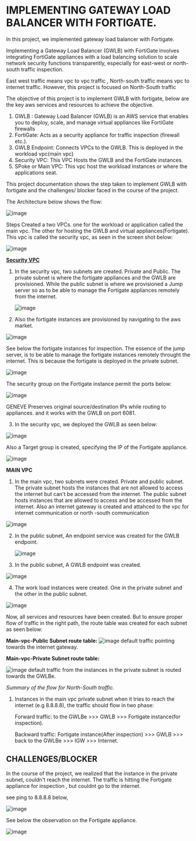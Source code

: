 # IMPLEMENTING GATEWAY LOAD BALANCER WITH FORTIGATE.

In this project, we implemented gateway load balancer with Fortigate.

Implementing a Gateway Load Balancer (GWLB) with FortiGate involves integrating FortiGate appliances with a load balancing solution to scale network security functions transparently, especially for east-west or north-south traffic inspection.

East west traffic means vpc to vpc traffic ,
North-south traffic means vpc to internet traffic.
However, this project is focused on North-South traffic


The objective of this project is to implement GWLB with fortigate, below are the key aws services and resources to achieve the objective.

1. GWLB : 
Gateway Load Balancer (GWLB) is an AWS service that enables you to deploy, scale, and manage virtual appliances like FortiGate firewalls
2. FortiGate: Acts as a security appliance for traffic inspection (firewall etc.).
3. GWLB Endpoint: Connects VPCs to the GWLB. This is deployed in the workload vpc(main vpc)
4. Security VPC: This VPC Hosts the GWLB and the FortiGate instances.
5. SPoke or Main VPC: This vpc host the workload instances or where the applications seat.

This project documentation shows the step taken to implement GWLB with fortigate and the challenges/ blocker faced in the course of the project.

The Architecture below shows the flow:

![image](https://github.com/user-attachments/assets/1f765652-ac6e-4e62-bf42-f263078b2c43)






Steps
Created a two VPCs. one for the workload or application called the main vpc. The other for hosting the GWLB and virtual appliances(Fortigate). This vpc is called the security vpc, as seen in the screen shot below:


![image](https://github.com/user-attachments/assets/3c3e6c93-0e62-4c5c-bad5-d129b6a201e5)



<u>**Security VPC**</u>
1. In the security vpc, two subnets are created. Private and Public.
   The private subnet is where the fortigate appliances and the GWLB are provisioned. While the public subnet is where we provisioned a Jump server so as to be able to
   manage the Fortigate appliances remotely from the internet.

   ![image](https://github.com/user-attachments/assets/53e9c10e-cd64-4fb6-a50a-2f3a67da6da8)



2. Also the fortigate instances are provisioned by navigating to the aws market.

![image](https://github.com/user-attachments/assets/ddbbe05c-abd7-4416-a5ec-d0b35cde4b35)


See below the fortigate instances for inspection. The essence of the jump server, is to be able to manage the fortigate instances remotely throught the internet.
This is because the fortigate is deployed in the private subnet.


![image](https://github.com/user-attachments/assets/4967c299-4ecb-435b-bdb8-781a265b1cca)


The security group on the Fortigate instance permit the ports below:

![image](https://github.com/user-attachments/assets/754fcbe8-1e68-4179-8612-fe1da742afd3)

GENEVE Preserves original source/destination IPs while routing to appliances. and it works with the GWLB on port 6081.



3. In the security vpc, we deployed the GWLB as seen below:

![image](https://github.com/user-attachments/assets/6cd3fc88-0931-4ac4-8c60-8af9a0fab802)

Also a Target group is created, specifying the IP of the Fortigate appliance.

![image](https://github.com/user-attachments/assets/01b6b5fd-a92d-4eeb-8136-81ea73dc446d)





**MAIN VPC**
1. In the main vpc, two subnets were created. Private and public subnet.
The private subnet hosts the instances that are not allowed to access the internet but can't be accessed from the internet.
The public subnet hosts instances that are allowed to access and be accessed from the internet.
Also an internet gateway is created and attahced to the vpc for internet communication or north -south communication

![image](https://github.com/user-attachments/assets/0606bc3f-c13a-4da1-b7ba-a5949c90dcae)


2. In the public subnet, An endpoint service was created for the GWLB endpoint.

   ![image](https://github.com/user-attachments/assets/6d93d1f3-6854-4235-b794-55f4889b043d)

3. In the public subnet, A GWLB endpoint was created.

![image](https://github.com/user-attachments/assets/5a0b0d8b-1495-49e1-9858-5288e196f0f8)

4. The work load instances were created. One in the private subnet and the other in the public subnet.

![image](https://github.com/user-attachments/assets/9c006cb9-e186-44e8-a096-3cfaac5f0285)




   
Now, all services and resources have been created. But to ensure proper flow of traffic in the right path, the route table was created for each subnet as seen below:

**Main-vpc-Public Subnet route table:**
![image](https://github.com/user-attachments/assets/f0ecf367-f58f-4847-b47b-5adc7193b293)
default traffic pointing towards the internet gateway.




**Main-vpc-Private Subnet route table:**

![image](https://github.com/user-attachments/assets/53f3be1e-1320-4575-9b29-b0d581d3c6f4)
default traffic from the instances in the private subnet is routed towards the GWLBe.






*Summary of the flow for North-South traffic.*
1. Instances in the main vpc private subnet when it tries to reach the internet (e.g 8.8.8.8), the traffic should flow in two phase:
   
   Forward traffic: to the GWLBe >>> GWLB >>> Fortigate instance(for inspection).
   
   Backward traffic: Fortigate instance(After inspection) >>> GWLB >>> back to the GWLBe >>> IGW >>> Internet.





## **CHALLENGES/BLOCKER**

In the course of the project, we realized that the instance in the private subnet, couldn't reach the internet. The traffic is hitting the Fortigate appliance for inspection , but couldnt go to the internet. 


see ping to 8.8.8.8 below, 

![image](https://github.com/user-attachments/assets/d73b32ac-d473-4acf-8d56-def23820ec14)





See below the observation on  the Fortigate appliance.

![image](https://github.com/user-attachments/assets/8f69a4b3-b39e-4799-8630-f6e1418927ba)


